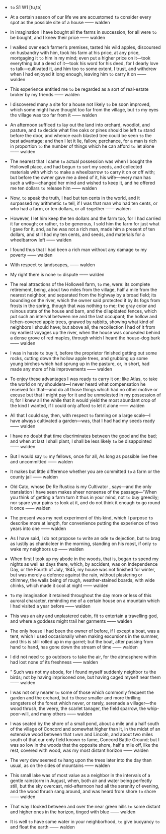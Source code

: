 - `to` S1 W1 [tu,tə]



- At a certain season of our life we are accustomed `to` consider every spot as the possible site of a house —— walden

-  In imagination I have bought all the farms in succession, for all were `to` be bought, and I knew their price —— walden

-  I walked over each farmer’s premises, tasted his wild apples, discoursed on husbandry with him, took his farm at his price, at any price, mortgaging it `to` him in my mind; even put a higher price on it﻿—took everything but a deed of it﻿—took his word for his deed, for I dearly love `to` talk﻿—cultivated it, and him too `to` some extent, I trust, and withdrew when I had enjoyed it long enough, leaving him `to` carry it on —— walden

-  This experience entitled me `to` be regarded as a sort of real-estate broker by my friends —— walden

-  I discovered many a site for a house not likely `to` be soon improved, which some might have thought too far from the village, but `to` my eyes the village was too far from it —— walden

-  An afternoon sufficed `to` lay out the land into orchard, woodlot, and pasture, and `to` decide what fine oaks or pines should be left `to` stand before the door, and whence each blasted tree could be seen `to` the best advantage; and then I let it lie, fallow, perchance, for a man is rich in proportion `to` the number of things which he can afford `to` let alone —— walden

-  The nearest that I came `to` actual possession was when I bought the Hollowell place, and had begun `to` sort my seeds, and collected materials with which `to` make a wheelbarrow `to` carry it on or off with; but before the owner gave me a deed of it, his wife﻿—every man has such a wife﻿—changed her mind and wished `to` keep it, and he offered me ten dollars `to` release him —— walden

-  Now, `to` speak the truth, I had but ten cents in the world, and it surpassed my arithmetic `to` tell, if I was that man who had ten cents, or who had a farm, or ten dollars, or all `to`gether —— walden

-  However, I let him keep the ten dollars and the farm too, for I had carried it far enough; or rather, `to` be generous, I sold him the farm for just what I gave for it, and, as he was not a rich man, made him a present of ten dollars, and still had my ten cents, and seeds, and materials for a wheelbarrow left —— walden

-  I found thus that I had been a rich man without any damage `to` my poverty —— walden

-  With respect `to` landscapes, —— walden

- My right there is none `to` dispute —— walden

- The real attractions of the Hollowell farm, `to` me, were: its complete retirement, being, about two miles from the village, half a mile from the nearest neighbor, and separated from the highway by a broad field; its bounding on the river, which the owner said protected it by its fogs from frosts in the spring, though that was nothing `to` me; the gray color and ruinous state of the house and barn, and the dilapidated fences, which put such an interval between me and the last occupant; the hollow and lichen-covered apple trees, gnawed by rabbits, showing what kind of neighbors I should have; but above all, the recollection I had of it from my earliest voyages up the river, when the house was concealed behind a dense grove of red maples, through which I heard the house-dog bark —— walden

-  I was in haste `to` buy it, before the proprietor finished getting out some rocks, cutting down the hollow apple trees, and grubbing up some young birches which had sprung up in the pasture, or, in short, had made any more of his improvements —— walden

-  To enjoy these advantages I was ready `to` carry it on; like Atlas, `to` take the world on my shoulders﻿—I never heard what compensation he received for that﻿—and do all those things which had no other motive or excuse but that I might pay for it and be unmolested in my possession of it; for I knew all the while that it would yield the most abundant crop of the kind I wanted, if I could only afford `to` let it alone —— walden

- All that I could say, then, with respect `to` farming on a large scale﻿—I have always cultivated a garden﻿—was, that I had had my seeds ready —— walden

-  I have no doubt that time discriminates between the good and the bad; and when at last I shall plant, I shall be less likely `to` be disappointed —— walden

-  But I would say `to` my fellows, once for all, As long as possible live free and uncommitted —— walden

-  It makes but little difference whether you are committed `to` a farm or the county jail —— walden

- Old Cato, whose De Re Rustica is my Cultivator , says﻿—and the only translation I have seen makes sheer nonsense of the passage﻿—“When you think of getting a farm turn it thus in your mind, not `to` buy greedily; nor spare your pains `to` look at it, and do not think it enough `to` go round it once —— walden

- The present was my next experiment of this kind, which I purpose `to` describe more at length, for convenience putting the experience of two years into one —— walden

-  As I have said, I do not propose `to` write an ode `to` dejection, but `to` brag as lustily as chanticleer in the morning, standing on his roost, if only `to` wake my neighbors up —— walden

- When first I took up my abode in the woods, that is, began `to` spend my nights as well as days there, which, by accident, was on Independence Day, or the Fourth of July, 1845, my house was not finished for winter, but was merely a defence against the rain, without plastering or chimney, the walls being of rough, weather-stained boards, with wide chinks, which made it cool at night —— walden

-  `To` my imagination it retained throughout the day more or less of this auroral character, reminding me of a certain house on a mountain which I had visited a year before —— walden

-  This was an airy and unplastered cabin, fit `to` entertain a travelling god, and where a goddess might trail her garments —— walden

- The only house I had been the owner of before, if I except a boat, was a tent, which I used occasionally when making excursions in the summer, and this is still rolled up in my garret; but the boat, after passing from hand `to` hand, has gone down the stream of time —— walden

-  I did not need `to` go outdoors `to` take the air, for the atmosphere within had lost none of its freshness —— walden

- ” Such was not my abode, for I found myself suddenly neighbor `to` the birds; not by having imprisoned one, but having caged myself near them —— walden

-  I was not only nearer `to` some of those which commonly frequent the garden and the orchard, but `to` those smaller and more thrilling songsters of the forest which never, or rarely, serenade a villager﻿—the wood thrush, the veery, the scarlet tanager, the field sparrow, the whip-poor-will, and many others —— walden

- I was seated by the shore of a small pond, about a mile and a half south of the village of Concord and somewhat higher than it, in the midst of an extensive wood between that `to`wn and Lincoln, and about two miles south of that our only field known `to` fame, Concord Battle Ground; but I was so low in the woods that the opposite shore, half a mile off, like the rest, covered with wood, was my most distant horizon —— walden

-  The very dew seemed `to` hang upon the trees later into the day than usual, as on the sides of mountains —— walden

- This small lake was of most value as a neighbor in the intervals of a gentle rainstorm in August, when, both air and water being perfectly still, but the sky overcast, mid-afternoon had all the serenity of evening, and the wood thrush sang around, and was heard from shore `to` shore —— walden

-  That way I looked between and over the near green hills `to` some distant and higher ones in the horizon, tinged with blue —— walden

-  It is well `to` have some water in your neighborhood, `to` give buoyancy `to` and float the earth —— walden